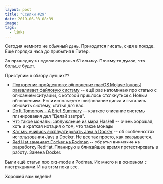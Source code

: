 ```yaml
---
layout: post
title: "Ссылки #29"
date: 2019-06-08 08:39
image:
tags:
  - links
---
```

Сегодня немного не обычный день. Приходится писать, сидя в поезде. Ещё порядка часа до прибытия в Питер. 

За прошедшую неделю сохранил 61 ссылку. Почему то думал, что больше будет. 

Приступим к обзору лучших??

* [Повторение пройденного: обновление macOS Mojave \[вновь\] разваливает файловую систему](https://blog.fixed.one/?p=35793) -- ещё раз напоминаю про статью с описанием ситуации, с которой пришлось столкнуться с Новым обновлением. Если используете шифрование диска и пытались обновить систему, статья для вас. 
* [Do It Tomorrow - A Brief Summary](http://members.optusnet.com.au/~charles57/GTD/dit_nutshell.html) -- краткое описание системы планирования дел "Делай завтра".
* [Что такое монады: заблуждение из мира Haskell](https://ruhaskell.org/posts/theory/2015/01/20/the-what-are-monads-fallacy.html) -- очень хорошая, хоть и краткая нотация о том, что такое монады
* [Как мы учились эксплуатировать Java в Docker](https://m.habr.com/ru/company/hh/blog/450954/) -- об особенностях использования Java в Docker. Не все так просто, как оказывается. 
* [Red Hat заменяет Docker на Podman](https://m.habr.com/ru/company/flant/blog/426141/) -- обратил внимание на разработку RedHat. Планирую в ближайшее время протестировать в работу. Замена Docker.

Были ещё статьи про org-mode и Podman. Их много и в основном с инструкциями. И на этом пока все. 

Хорошей вам недели!